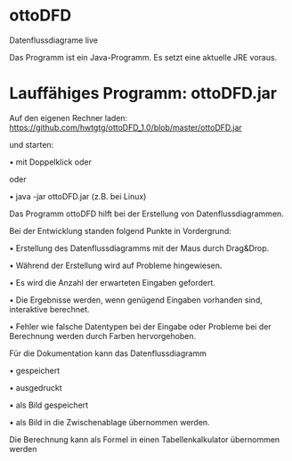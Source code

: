 # ottoDFD
Datenflussdiagrame live

Das Programm ist ein Java-Programm. Es setzt eine aktuelle JRE voraus.

# Lauffähiges Programm: ottoDFD.jar
Auf den eigenen Rechner laden:
https://github.com/hwtgtg/ottoDFD_1.0/blob/master/ottoDFD.jar

und starten:

• mit Doppelklick oder

oder

• java -jar ottoDFD.jar (z.B. bei Linux)

Das Programm ottoDFD hilft bei der Erstellung von Datenflussdiagrammen.

Bei der Entwicklung standen folgend Punkte in Vordergrund:

•	Erstellung des Datenflussdiagramms mit der Maus durch Drag&Drop.

•	Während der Erstellung wird auf Probleme hingewiesen.

•	Es wird die Anzahl der erwarteten Eingaben gefordert.

•	Die Ergebnisse werden, wenn genügend Eingaben vorhanden sind, interaktive berechnet.

•	Fehler wie falsche Datentypen bei der Eingabe oder Probleme bei der Berechnung werden durch Farben hervorgehoben.

Für die Dokumentation kann das Datenflussdiagramm

•	gespeichert

•	ausgedruckt

•	als Bild gespeichert

•	als Bild in die Zwischenablage übernommen werden.

Die Berechnung kann als Formel in einen Tabellenkalkulator übernommen werden
